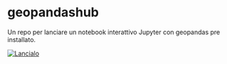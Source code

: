 # geopandashub

Un repo per lanciare un notebook interattivo Jupyter con geopandas pre installato.

[![Lancialo](https://mybinder.org/badge.svg)](https://mybinder.org/v2/gh/aborruso/geopandashub/master)
